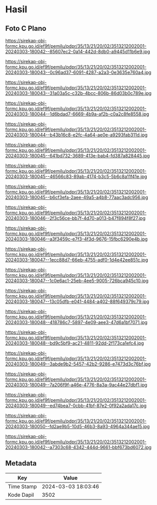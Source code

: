 # Hasil

## Foto C Plano

https://sirekap-obj-formc.kpu.go.id/ef9f/pemilu/pdpr/35/13/21/20/02/3513212002001-20240303-180042--85607ec2-0a14-442d-8db0-a9445d11b6e9.jpg

https://sirekap-obj-formc.kpu.go.id/ef9f/pemilu/pdpr/35/13/21/20/02/3513212002001-20240303-180043--0c96ad37-6091-4287-a2a3-0e3635e760a4.jpg

https://sirekap-obj-formc.kpu.go.id/ef9f/pemilu/pdpr/35/13/21/20/02/3513212002001-20240303-180043--31a03a5c-c32b-4bcc-806b-86d03b0c789e.jpg

https://sirekap-obj-formc.kpu.go.id/ef9f/pemilu/pdpr/35/13/21/20/02/3513212002001-20240303-180044--1d6bdad7-6669-4b9a-af2b-c0a2c8fe8558.jpg

https://sirekap-obj-formc.kpu.go.id/ef9f/pemilu/pdpr/35/13/21/20/02/3513212002001-20240303-180044--b43b16c8-e2fc-4a64-ae0e-a9293fab311d.jpg

https://sirekap-obj-formc.kpu.go.id/ef9f/pemilu/pdpr/35/13/21/20/02/3513212002001-20240303-180045--641bd732-3689-413e-bab4-fd387a828445.jpg

https://sirekap-obj-formc.kpu.go.id/ef9f/pemilu/pdpr/35/13/21/20/02/3513212002001-20240303-180045--46566c83-89ab-4174-b3c5-5b6c8a11f41e.jpg

https://sirekap-obj-formc.kpu.go.id/ef9f/pemilu/pdpr/35/13/21/20/02/3513212002001-20240303-180045--b6cf3efa-2aee-49a5-a4b8-77aac3adc956.jpg

https://sirekap-obj-formc.kpu.go.id/ef9f/pemilu/pdpr/35/13/21/20/02/3513212002001-20240303-180046--2f3c56ce-bb7f-4d70-a013-b47f894f8f27.jpg

https://sirekap-obj-formc.kpu.go.id/ef9f/pemilu/pdpr/35/13/21/20/02/3513212002001-20240303-180046--a3f3459c-e7f3-4f3d-9676-15fbc6290e4b.jpg

https://sirekap-obj-formc.kpu.go.id/ef9f/pemilu/pdpr/35/13/21/20/02/3513212002001-20240303-180047--1ecc88d7-66eb-4755-adf0-1d4e42ee851c.jpg

https://sirekap-obj-formc.kpu.go.id/ef9f/pemilu/pdpr/35/13/21/20/02/3513212002001-20240303-180047--1c0e6ac1-25eb-4ee5-9005-726bca945c10.jpg

https://sirekap-obj-formc.kpu.go.id/ef9f/pemilu/pdpr/35/13/21/20/02/3513212002001-20240303-180047--13c05dfb-e041-4484-a402-88f649379c79.jpg

https://sirekap-obj-formc.kpu.go.id/ef9f/pemilu/pdpr/35/13/21/20/02/3513212002001-20240303-180048--418786c7-5897-4e09-aee3-47d6a1bf7071.jpg

https://sirekap-obj-formc.kpu.go.id/ef9f/pemilu/pdpr/35/13/21/20/02/3513212002001-20240303-180048--bd9c5bf9-ac21-4811-92dd-2f173ca1efc4.jpg

https://sirekap-obj-formc.kpu.go.id/ef9f/pemilu/pdpr/35/13/21/20/02/3513212002001-20240303-180049--3abde9b2-5457-42b2-9286-e7473d3c76bf.jpg

https://sirekap-obj-formc.kpu.go.id/ef9f/pemilu/pdpr/35/13/21/20/02/3513212002001-20240303-180049--7a206f9f-a46e-4776-8a3a-9ac44e27dbf1.jpg

https://sirekap-obj-formc.kpu.go.id/ef9f/pemilu/pdpr/35/13/21/20/02/3513212002001-20240303-180049--ed74bea7-0cbb-41bf-87e2-0f92a2ada17c.jpg

https://sirekap-obj-formc.kpu.go.id/ef9f/pemilu/pdpr/35/13/21/20/02/3513212002001-20240303-180050--fd2ae9b5-10d5-46b3-8a93-4964a344ae15.jpg

https://sirekap-obj-formc.kpu.go.id/ef9f/pemilu/pdpr/35/13/21/20/02/3513212002001-20240303-180042--a7303c68-4342-444d-9661-bbf673bd6072.jpg


## Metadata

| Key        | Value               |
| ---------- | ------------------- |
| Time Stamp | 2024-03-03 18:03:46 |
| Kode Dapil | 3502                |



